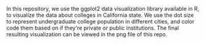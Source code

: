 In this repository, we use the ggplot2 data visualization library available in R, to visualize the data about colleges in California state. 
We use the dot size to represent undergraduate college population in different cities, and color code them based on if they're private or public institutions. 
The final resulting visualization can be viewed in the png file of this repo. 
